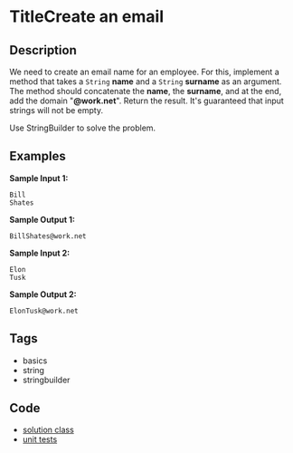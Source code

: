 # TitleCreate an email

## Description
We need to create an email name for an employee. For this, implement a method that takes a `String` **name** and a `String` **surname** as an argument. The method should concatenate the **name**, the **surname**, and at the end, add the domain "**@work.net**". Return the result. It's guaranteed that input strings will not be empty.

Use StringBuilder to solve the problem.

## Examples
**Sample Input 1:**
```console
Bill
Shates
```

**Sample Output 1:**
```console
BillShates@work.net
```

**Sample Input 2:**
```console
Elon  
Tusk
```

**Sample Output 2:**
```console
ElonTusk@work.net
```

## Tags
- basics
- string
- stringbuilder

## Code
- [solution class](./src/main/java/Solution.java)
- [unit tests](./src/test/java/SomeParamTest.java)